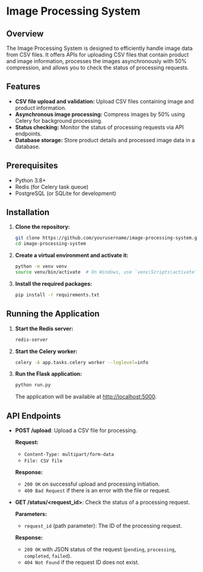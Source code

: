 # Image Processing System

## Overview

The Image Processing System is designed to efficiently handle image data from CSV files. It offers APIs for uploading CSV files that contain product and image information, processes the images asynchronously with 50% compression, and allows you to check the status of processing requests.

## Features

- **CSV file upload and validation:** Upload CSV files containing image and product information.
- **Asynchronous image processing:** Compress images by 50% using Celery for background processing.
- **Status checking:** Monitor the status of processing requests via API endpoints.
- **Database storage:** Store product details and processed image data in a database.

## Prerequisites

- Python 3.8+
- Redis (for Celery task queue)
- PostgreSQL (or SQLite for development)

## Installation

1. **Clone the repository:**

    ```bash
    git clone https://github.com/yourusername/image-processing-system.git
    cd image-processing-system
    ```

2. **Create a virtual environment and activate it:**

    ```bash
    python -m venv venv
    source venv/bin/activate  # On Windows, use `venv\Scripts\activate`
    ```

3. **Install the required packages:**

    ```bash
    pip install -r requirements.txt
    ```

## Running the Application

1. **Start the Redis server:**

    ```bash
    redis-server
    ```

2. **Start the Celery worker:**

    ```bash
    celery -A app.tasks.celery worker --loglevel=info
    ```

3. **Run the Flask application:**

    ```bash
    python run.py
    ```

   The application will be available at [http://localhost:5000](http://localhost:5000).

## API Endpoints

- **POST /upload**: Upload a CSV file for processing.
  
  **Request:**
  - `Content-Type: multipart/form-data`
  - `File: CSV file`

  **Response:**
  - `200 OK` on successful upload and processing initiation.
  - `400 Bad Request` if there is an error with the file or request.

- **GET /status/<request_id>**: Check the status of a processing request.

  **Parameters:**
  - `request_id` (path parameter): The ID of the processing request.

  **Response:**
  - `200 OK` with JSON status of the request (`pending`, `processing`, `completed`, `failed`).
  - `404 Not Found` if the request ID does not exist.